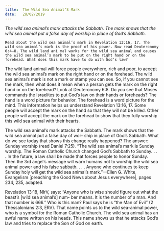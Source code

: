 ```yaml
---
title:  The Wild Sea Animal’S Mark
date:   28/02/2019
---
```


_The wild sea animal’s mark attacks the Sabbath. The mark shows that the wild sea animal put a false day of worship in place of God’s Sabbath._

`Read about the wild sea animal’s mark in Revelation 13:16, 17. The wild sea animal’s mark is the proof of his power. Now read Deuteronomy 6:4–8. The wild land ani­ mal works for the wild sea animal and causes the wild sea animal’s mark to be put on the right hand or on the forehead. What does this mark have to do with God’s law?`

The wild land animal will force people everywhere, rich and poor, to accept the wild sea animal’s mark on the right hand or on the forehead. The wild sea animal’s mark is not a mark or stamp you can see. So, if you cannot see the mark, then what does it mean when a person gets the mark on the right hand or on the forehead? Look at Deuteronomy 6:8. Do you see that Moses commands the Israelites to put God’s law on their hands or foreheads? The hand is a word picture for behavior. The forehead is a word picture for the mind. This information helps us understand Revelation 13:16, 17. Some people will accept the mark on the hand so that they will not be killed. Other people will accept the mark on the forehead to show that they fully worship this wild sea animal with their hearts.

The wild sea animal’s mark attacks the Sabbath. The mark shows that the wild sea animal put a false day of wor- ship in place of God’s Sabbath. What do we see today that shows this change really happened? The answer: Sunday worship (read Daniel 7:25). “The wild sea animal’s mark is Sunday worship. The Roman Catholic Church changed God’s Sabbath to Sunday. . . . In the future, a law shall be made that forces people to honor Sunday. Then the 3rd angel’s message will warn humans not to worship the wild sea animal power and his false sabbath. . . . Anyone who continues to keep Sunday holy will get the wild sea animal’s mark.”—Ellen G. White, Evangelism [preaching the Good News about Jesus everywhere], pages 234, 235, adapted.

Revelation 13:18, NIrV, says: “Anyone who is wise should figure out what the beast’s [wild sea animal’s] num- ber means. It is the number of a man. And that number is 666.” Who is this man? Paul says he is “the Man of Evil” (2 Thessalonians 2:3, ERV). That name points us to the wild sea-animal power, who is a symbol for the Roman Catholic Church. The wild sea animal has an awful name written on his heads. This name shows us that he attacks God’s law and tries to replace the Son of God on earth.